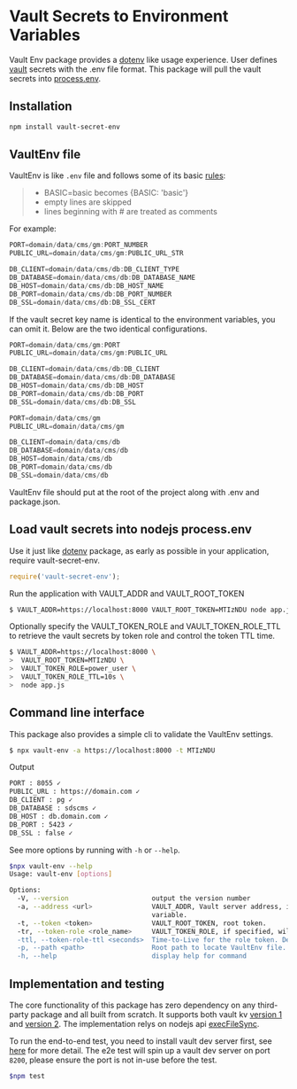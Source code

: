 # Vault Secrets to Environment Variables

Vault Env package provides a [dotenv](https://github.com/motdotla/dotenv) like usage experience. User defines [vault](https://www.vaultproject.io/) secrets with the .env file format. This package will pull the vault secrets into [process.env](https://nodejs.org/api/process.html#process_process_env).

## Installation
```bash
npm install vault-secret-env
```

## VaultEnv file

VaultEnv is like `.env` file and follows some of its basic [rules](https://github.com/motdotla/dotenv#rules):

> * BASIC=basic becomes {BASIC: 'basic'}
> * empty lines are skipped
> * lines beginning with # are treated as comments

For example:

```js
PORT=domain/data/cms/gm:PORT_NUMBER
PUBLIC_URL=domain/data/cms/gm:PUBLIC_URL_STR

DB_CLIENT=domain/data/cms/db:DB_CLIENT_TYPE
DB_DATABASE=domain/data/cms/db:DB_DATABASE_NAME
DB_HOST=domain/data/cms/db:DB_HOST_NAME
DB_PORT=domain/data/cms/db:DB_PORT_NUMBER
DB_SSL=domain/data/cms/db:DB_SSL_CERT
```

If the vault secret key name is identical to the environment variables, you can omit it. Below are the two identical configurations.

```js
PORT=domain/data/cms/gm:PORT
PUBLIC_URL=domain/data/cms/gm:PUBLIC_URL

DB_CLIENT=domain/data/cms/db:DB_CLIENT
DB_DATABASE=domain/data/cms/db:DB_DATABASE
DB_HOST=domain/data/cms/db:DB_HOST
DB_PORT=domain/data/cms/db:DB_PORT
DB_SSL=domain/data/cms/db:DB_SSL
```

```js
PORT=domain/data/cms/gm
PUBLIC_URL=domain/data/cms/gm

DB_CLIENT=domain/data/cms/db
DB_DATABASE=domain/data/cms/db
DB_HOST=domain/data/cms/db
DB_PORT=domain/data/cms/db
DB_SSL=domain/data/cms/db
```

VaultEnv file should put at the root of the project along with .env and package.json.

## Load vault secrets into nodejs process.env

Use it just like [dotenv](https://github.com/motdotla/dotenv) package, as early as possible in your application, require vault-secret-env.

```js
require('vault-secret-env');
```

Run the application with VAULT_ADDR and VAULT_ROOT_TOKEN

```bash
$ VAULT_ADDR=https://localhost:8000 VAULT_ROOT_TOKEN=MTIzNDU node app.js
```

Optionally specify the VAULT_TOKEN_ROLE and VAULT_TOKEN_ROLE_TTL to retrieve the vault secrets by token role and control the token TTL time.

```bash
$ VAULT_ADDR=https://localhost:8000 \
>  VAULT_ROOT_TOKEN=MTIzNDU \
>  VAULT_TOKEN_ROLE=power_user \
>  VAULT_TOKEN_ROLE_TTL=10s \
>  node app.js
```

## Command line interface

This package also provides a simple cli to validate the VaultEnv settings.

```bash
$ npx vault-env -a https://localhost:8000 -t MTIzNDU
```

Output

```bash
PORT : 8055 ✓
PUBLIC_URL : https://domain.com ✓
DB_CLIENT : pg ✓
DB_DATABASE : sdscms ✓
DB_HOST : db.domain.com ✓
DB_PORT : 5423 ✓
DB_SSL : false ✓
```

See more options by running with `-h` or `--help`.

```bash
$npx vault-env --help
Usage: vault-env [options]

Options:
  -V, --version                     output the version number
  -a, --address <url>               VAULT_ADDR, Vault server address, if not specified will try to retrieve it from the Node.js process environment
                                    variable.
  -t, --token <token>               VAULT_ROOT_TOKEN, root token.
  -tr, --token-role <role_name>     VAULT_TOKEN_ROLE, if specified, will try to retrieve the secrets with this role's token.
  -ttl, --token-role-ttl <seconds>  Time-to-Live for the role token. Default to be 60 seconds.
  -p, --path <path>                 Root path to locate VaultEnv file. Default to be current working directory of the Node.js process.
  -h, --help                        display help for command
```

## Implementation and testing
The core functionality of this package has zero dependency on any third-party package and all built from scratch. It supports both vault kv [version 1](https://www.vaultproject.io/api-docs/secret/kv/kv-v1) and [version 2](https://www.vaultproject.io/api-docs/secret/kv/kv-v2). The implementation relys on nodejs api [execFileSync](https://nodejs.org/api/child_process.html#child_processexecfilesyncfile-args-options).

To run the end-to-end test, you need to install vault dev server first, see [here](https://www.vaultproject.io/downloads) for more detail. The e2e test will spin up a vault dev server on port `8200`, please ensure the port is not in-use before the test.

```bash
$npm test
```
